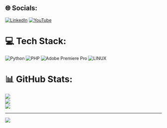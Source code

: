 
## 🌐 Socials:
[![LinkedIn](https://img.shields.io/badge/LinkedIn-%230077B5.svg?logo=linkedin&logoColor=white)](https://linkedin.com/in/aykut-ç-65911721a/) [![YouTube](https://img.shields.io/badge/YouTube-%23FF0000.svg?logo=YouTube&logoColor=white)](https://youtube.com/@aykut_ciftci) 

# 💻 Tech Stack:
![Python](https://img.shields.io/badge/python-3670A0?style=for-the-badge&logo=python&logoColor=ffdd54) ![PHP](https://img.shields.io/badge/php-%23777BB4.svg?style=for-the-badge&logo=php&logoColor=white) ![Adobe Premiere Pro](https://img.shields.io/badge/Adobe%20Premiere%20Pro-9999FF.svg?style=for-the-badge&logo=Adobe%20Premiere%20Pro&logoColor=white) ![LINUX](https://img.shields.io/badge/Linux-FCC624?style=for-the-badge&logo=linux&logoColor=black)
# 📊 GitHub Stats:
![](https://github-readme-stats.vercel.app/api?username=AykutCiftci&theme=jolly&hide_border=false&include_all_commits=false&count_private=false)<br/>
![](https://github-readme-streak-stats.herokuapp.com/?user=AykutCiftci&theme=jolly&hide_border=false)<br/>
![](https://github-readme-stats.vercel.app/api/top-langs/?username=AykutCiftci&theme=jolly&hide_border=false&include_all_commits=false&count_private=false&layout=compact)

---
[![](https://visitcount.itsvg.in/api?id=AykutCiftci&icon=0&color=0)](https://visitcount.itsvg.in)

<!-- Proudly created with GPRM ( https://gprm.itsvg.in ) -->